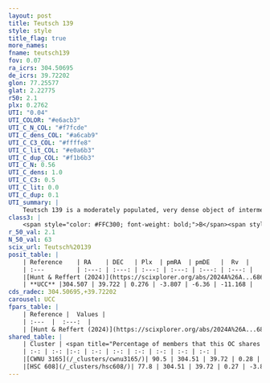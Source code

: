 ```yaml
---
layout: post
title: Teutsch 139
style: style
title_flag: true
more_names: 
fname: teutsch139
fov: 0.07
ra_icrs: 304.50695
de_icrs: 39.72202
glon: 77.25577
glat: 2.22775
r50: 2.1
plx: 0.2762
UTI: "0.04"
UTI_COLOR: "#e6acb3"
UTI_C_N_COL: "#f7fcde"
UTI_C_dens_COL: "#a6cab9"
UTI_C_C3_COL: "#ffffe8"
UTI_C_lit_COL: "#e0a6b3"
UTI_C_dup_COL: "#f1b6b3"
UTI_C_N: 0.56
UTI_C_dens: 1.0
UTI_C_C3: 0.5
UTI_C_lit: 0.0
UTI_C_dup: 0.1
UTI_summary: |
    Teutsch 139 is a moderately populated, very dense object of intermediate C3 quality. It was recently reported in the literature.<br><br><span style="color: #99180f; font-weight: bold;">Warning: </span>This is likely a duplicate object, which shares a large percentage of members with at least one previously reported entry.
class3: |
    <span style="color: #FFC300; font-weight: bold;">B</span><span style="color: #FFC300; font-weight: bold;">B</span>
r_50_val: 2.1
N_50_val: 63
scix_url: Teutsch%20139
posit_table: |
    | Reference    | RA    | DEC   | Plx  | pmRA  | pmDE   |  Rv  |
    | :---         | :---: | :---: | :---: | :---: | :---: | :---: |
    |[Hunt & Reffert (2024)](https://scixplorer.org/abs/2024A%26A...686A..42H) | 304.507 | 39.727 | 0.27 | -3.82 | -6.344 | -17.87 |
    | **UCC** |304.507 | 39.722 | 0.276 | -3.807 | -6.36 | -11.168 | 
cds_radec: 304.50695,+39.72202
carousel: UCC
fpars_table: |
    | Reference |  Values |
    | :---  |  :---:  |
    | [Hunt & Reffert (2024)](https://scixplorer.org/abs/2024A%26A...686A..42H) | `MassJ=862.586` |
shared_table: |
    | Cluster | <span title="Percentage of members that this OC shares with the ones listed">%</span>   | RA   | DEC   | Plx   | pmRA  | pmDE  | Rv | UTI |
    | :-: | :-: |:-: | :-: | :-: | :-: | :-: | :-: | :-: |
    |[CWNU 3165](/_clusters/cwnu3165/)| 90.5 | 304.51 | 39.72 | 0.28 | -3.81 | -6.36 | -12.46 |0.08 |
    |[HSC 608](/_clusters/hsc608/)| 77.8 | 304.51 | 39.72 | 0.27 | -3.8 | -6.36 | -11.17 |0.5 |
---
```

